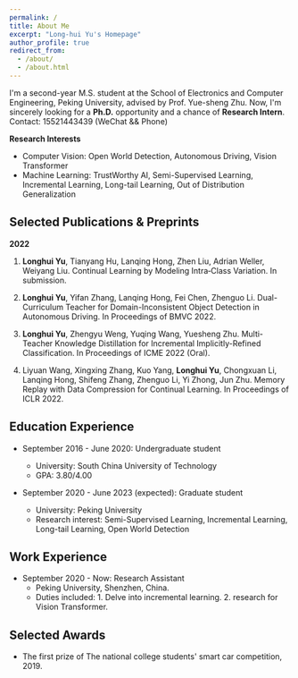 ```yaml
---
permalink: /
title: About Me
excerpt: "Long-hui Yu's Homepage"
author_profile: true
redirect_from: 
  - /about/
  - /about.html
---
```


I'm a second-year M.S. student at the School of Electronics and Computer Engineering, Peking University, advised by Prof. Yue-sheng Zhu. Now, I'm sincerely looking for a **Ph.D.** opportunity and a chance of **Research Intern**.   Contact: 15521443439 (WeChat && Phone)

**Research Interests**

* Computer Vision: Open World Detection, Autonomous Driving, Vision Transformer
* Machine Learning: TrustWorthy AI, Semi-Supervised Learning, Incremental Learning, Long-tail Learning, Out of Distribution Generalization

## Selected Publications & Preprints
**2022**

1. **Longhui Yu**, Tianyang Hu, Lanqing Hong, Zhen Liu, Adrian Weller, Weiyang Liu. Continual Learning by Modeling Intra‑Class Variation. In submission.

2. **Longhui Yu**, Yifan Zhang, Lanqing Hong, Fei Chen, Zhenguo Li. Dual-Curriculum Teacher for Domain-Inconsistent Object Detection in Autonomous Driving. In Proceedings of BMVC 2022.

3. **Longhui Yu**, Zhengyu Weng, Yuqing Wang, Yuesheng Zhu. Multi-Teacher Knowledge Distillation for Incremental Implicitly-Refined Classification. In Proceedings of ICME 2022 (Oral).

4. Liyuan Wang, Xingxing Zhang, Kuo Yang, **Longhui Yu**, Chongxuan Li, Lanqing Hong, Shifeng Zhang, Zhenguo Li, Yi Zhong, Jun Zhu. Memory Replay with Data Compression for Continual Learning. In Proceedings of ICLR 2022.


## Education Experience

* September 2016 - June 2020: Undergraduate student
  * University: South China University of Technology
  * GPA: 3.80/4.00

* September 2020 - June 2023 (expected): Graduate student
  * University: Peking University
  * Research interest:  Semi-Supervised Learning, Incremental Learning, Long-tail Learning, Open World Detection

## Work Experience

* September 2020 - Now: Research Assistant
  * Peking University, Shenzhen, China.
  * Duties included: 1. Delve into incremental learning. 2. research for Vision Transformer.

## Selected Awards

* The first prize of The national college students' smart car competition, 2019.

